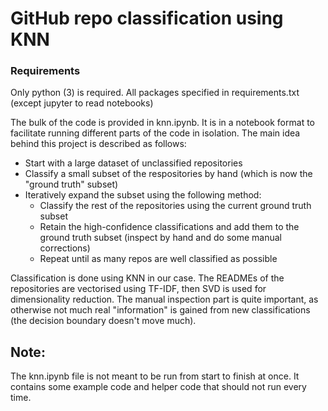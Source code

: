 # GitHub repo classification using KNN


### Requirements

Only python (3) is required. All packages specified in requirements.txt (except jupyter to read notebooks)


The bulk of the code is provided in knn.ipynb. It is in a notebook format to facilitate running different parts of the code in isolation. The main idea behind this project is described as follows:

- Start with a large dataset of unclassified repositories
- Classify a small subset of the respositories by hand (which is now the "ground truth" subset)
- Iteratively expand the subset using the following method:
	- Classify the rest of the repositories using the current ground truth subset
	- Retain the high-confidence classifications and add them to the ground truth subset (inspect by hand and do some manual corrections)
	- Repeat until as many repos are well classified as possible

Classification is done using KNN in our case. The READMEs of the repositories are vectorised using TF-IDF, then SVD is used for dimensionality reduction. The manual inspection part is quite important, as otherwise not much real "information" is gained from new classifications (the decision boundary doesn't move much).

## Note:
The knn.ipynb file is not meant to be run from start to finish at once. It contains some example code and helper code that should not run every time.
